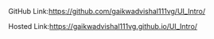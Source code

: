 GitHub Link:https://github.com/gaikwadvishal111vg/UI_Intro/


Hosted Link:https://gaikwadvishal111vg.github.io/UI_Intro/
